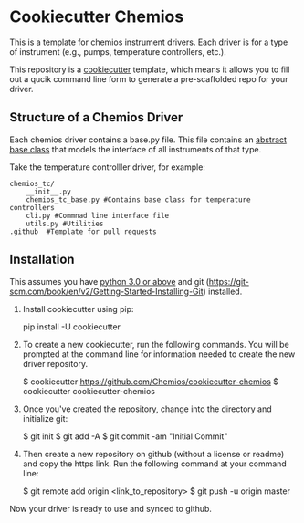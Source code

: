 # Cookiecutter Chemios

This is a template for chemios instrument drivers.  Each driver is for a type of instrument (e.g., pumps, temperature controllers, etc.).

This repository is a [cookiecutter](https://github.com/audreyr/cookiecutter) template, which means it allows you to fill out a qucik command line form to generate a pre-scaffolded repo for your driver.

## Structure of a Chemios Driver

Each chemios driver contains a base.py file.  This file contains an [abstract base class](https://www.python-course.eu/python3_abstract_classes.php) that models the interface of all instruments of that type.

Take the temperature controlller driver, for example:

    chemios_tc/
        __init__.py
        chemios_tc_base.py #Contains base class for temperature controllers
        cli.py #Commnad line interface file
        utils.py #Utilities
    .github  #Template for pull requests



## Installation

This assumes you have [python 3.0 or above](https://www.python.org/downloads/) and git (https://git-scm.com/book/en/v2/Getting-Started-Installing-Git) installed.

1. Install cookiecutter using pip:

    pip install -U cookiecutter

2. To create a new cookiecutter, run the following commands.  You will be prompted at the command line for information needed to create the new driver repository.

    $  cookiecutter https://github.com/Chemios/cookiecutter-chemios
    $  cookiecutter cookiecutter-chemios

3. Once you've created the repository, change into the directory and initialize git:

    $ git init
    $ git add -A
    $ git commit -am "Initial Commit"

4. Then create a new repository on github (without a license or readme) and copy the https link.  Run the following command at your command line:

    $ git remote add origin <link_to_repository>
    $ git push -u origin master

Now your driver is ready to use and synced to github.


